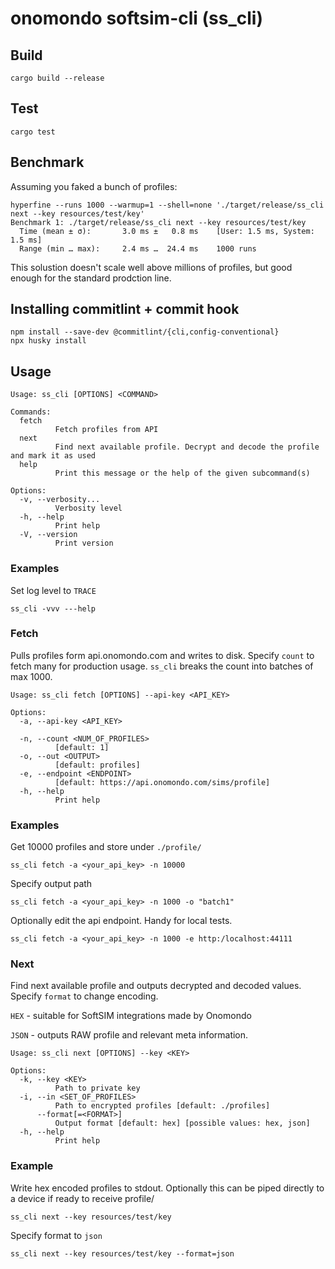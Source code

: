 # onomondo softsim-cli (ss_cli)

## Build
`cargo build --release`
## Test
`cargo test`
## Benchmark
Assuming you faked a bunch of profiles:

```
hyperfine --runs 1000 --warmup=1 --shell=none './target/release/ss_cli next --key resources/test/key'
Benchmark 1: ./target/release/ss_cli next --key resources/test/key
  Time (mean ± σ):       3.0 ms ±   0.8 ms    [User: 1.5 ms, System: 1.5 ms]
  Range (min … max):     2.4 ms …  24.4 ms    1000 runs
```

This solustion doesn't scale well above millions of profiles, but good enough for the standard prodction line. 


## Installing commitlint + commit hook
```
npm install --save-dev @commitlint/{cli,config-conventional}
npx husky install
```


## Usage
```
Usage: ss_cli [OPTIONS] <COMMAND>

Commands:
  fetch
          Fetch profiles from API
  next
          Find next available profile. Decrypt and decode the profile and mark it as used
  help
          Print this message or the help of the given subcommand(s)

Options:
  -v, --verbosity...
          Verbosity level
  -h, --help
          Print help
  -V, --version
          Print version
```
### Examples
Set log level to `TRACE`
```
ss_cli -vvv ---help
```

### Fetch
Pulls profiles form api.onomondo.com and writes to disk. Specify `count` to fetch many for production usage. `ss_cli` breaks the count into batches of max 1000. 

```
Usage: ss_cli fetch [OPTIONS] --api-key <API_KEY>

Options:
  -a, --api-key <API_KEY>
          
  -n, --count <NUM_OF_PROFILES>
          [default: 1]
  -o, --out <OUTPUT>
          [default: profiles]
  -e, --endpoint <ENDPOINT>
          [default: https://api.onomondo.com/sims/profile]
  -h, --help
          Print help
```


### Examples

Get 10000 profiles and store under `./profile/` 
      
```
ss_cli fetch -a <your_api_key> -n 10000
```

Specify output path
```
ss_cli fetch -a <your_api_key> -n 1000 -o "batch1"
```

Optionally edit the api endpoint. Handy for local tests. 
```
ss_cli fetch -a <your_api_key> -n 1000 -e http:/localhost:44111
```


### Next 

Find next available profile and outputs decrypted and decoded values. Specify `format` to change encoding. 

`HEX` - suitable for SoftSIM integrations made by Onomondo

`JSON` - outputs RAW profile and relevant meta information. 

```
Usage: ss_cli next [OPTIONS] --key <KEY>

Options:
  -k, --key <KEY>
          Path to private key
  -i, --in <SET_OF_PROFILES>
          Path to encrypted profiles [default: ./profiles]
      --format[=<FORMAT>]
          Output format [default: hex] [possible values: hex, json]
  -h, --help
          Print help
```

### Example

Write hex encoded profiles to stdout. Optionally this can be piped directly to a device if ready to receive profile/
```
ss_cli next --key resources/test/key
```

Specify format to `json`
```
ss_cli next --key resources/test/key --format=json
```
